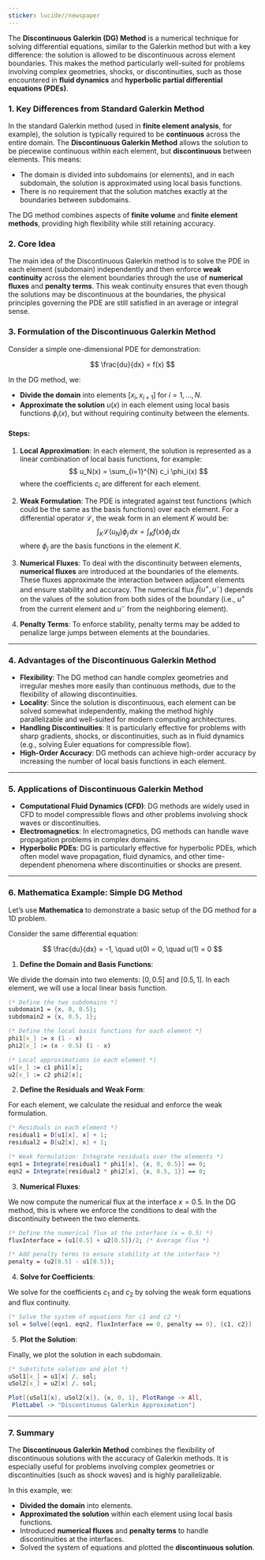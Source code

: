 ```yaml
---
sticker: lucide//newspaper
---
```

The **Discontinuous Galerkin (DG) Method** is a numerical technique for solving differential equations, similar to the Galerkin method but with a key difference: the solution is allowed to be discontinuous across element boundaries. This makes the method particularly well-suited for problems involving complex geometries, shocks, or discontinuities, such as those encountered in **fluid dynamics** and **hyperbolic partial differential equations (PDEs)**.

### 1. **Key Differences from Standard Galerkin Method**

In the standard Galerkin method (used in **finite element analysis**, for example), the solution is typically required to be **continuous** across the entire domain. The **Discontinuous Galerkin Method** allows the solution to be piecewise continuous within each element, but **discontinuous** between elements. This means:
- The domain is divided into subdomains (or elements), and in each subdomain, the solution is approximated using local basis functions.
- There is no requirement that the solution matches exactly at the boundaries between subdomains.

The DG method combines aspects of **finite volume** and **finite element methods**, providing high flexibility while still retaining accuracy.

### 2. **Core Idea**

The main idea of the Discontinuous Galerkin method is to solve the PDE in each element (subdomain) independently and then enforce **weak continuity** across the element boundaries through the use of **numerical fluxes** and **penalty terms**. This weak continuity ensures that even though the solutions may be discontinuous at the boundaries, the physical principles governing the PDE are still satisfied in an average or integral sense.

### 3. **Formulation of the Discontinuous Galerkin Method**

Consider a simple one-dimensional PDE for demonstration:

$$
\frac{du}{dx} = f(x)
$$

In the DG method, we:
- **Divide the domain** into elements $[x_i, x_{i+1}]$ for $i = 1, \dots, N$.
- **Approximate the solution** $u(x)$ in each element using local basis functions $\phi_i(x)$, but without requiring continuity between the elements.

#### Steps:
1. **Local Approximation**: In each element, the solution is represented as a linear combination of local basis functions, for example:
   $$
   u_N(x) = \sum_{i=1}^{N} c_i \phi_i(x)
   $$
   where the coefficients  $c_i$ are different for each element.

2. **Weak Formulation**: The PDE is integrated against test functions (which could be the same as the basis functions) over each element. For a differential operator $\mathcal{L}$, the weak form in an element $K$ would be:
   $$
   \int_K \mathcal{L}(u_N) \phi_j \, dx = \int_K f(x) \phi_j \, dx
   $$
   where $\phi_j$ are the basis functions in the element $K$.

3. **Numerical Fluxes**: To deal with the discontinuity between elements, **numerical fluxes** are introduced at the boundaries of the elements. These fluxes approximate the interaction between adjacent elements and ensure stability and accuracy. The numerical flux $\hat{f}(u^+, u^-)$ depends on the values of the solution from both sides of the boundary (i.e., $u^+$ from the current element and $u^-$ from the neighboring element).

4. **Penalty Terms**: To enforce stability, penalty terms may be added to penalize large jumps between elements at the boundaries.

---

### 4. **Advantages of the Discontinuous Galerkin Method**

- **Flexibility**: The DG method can handle complex geometries and irregular meshes more easily than continuous methods, due to the flexibility of allowing discontinuities.
- **Locality**: Since the solution is discontinuous, each element can be solved somewhat independently, making the method highly parallelizable and well-suited for modern computing architectures.
- **Handling Discontinuities**: It is particularly effective for problems with sharp gradients, shocks, or discontinuities, such as in fluid dynamics (e.g., solving Euler equations for compressible flow).
- **High-Order Accuracy**: DG methods can achieve high-order accuracy by increasing the number of local basis functions in each element.

---

### 5. **Applications of Discontinuous Galerkin Method**

- **Computational Fluid Dynamics (CFD)**: DG methods are widely used in CFD to model compressible flows and other problems involving shock waves or discontinuities.
- **Electromagnetics**: In electromagnetics, DG methods can handle wave propagation problems in complex domains.
- **Hyperbolic PDEs**: DG is particularly effective for hyperbolic PDEs, which often model wave propagation, fluid dynamics, and other time-dependent phenomena where discontinuities or shocks are present.

---

### 6. **Mathematica Example: Simple DG Method**

Let’s use **Mathematica** to demonstrate a basic setup of the DG method for a 1D problem.

Consider the same differential equation:

$$
\frac{du}{dx} = -1, \quad u(0) = 0, \quad u(1) = 0
$$

1. **Define the Domain and Basis Functions**:

We divide the domain into two elements: $[0, 0.5]$ and $[0.5, 1]$. In each element, we will use a local linear basis function.

```mathematica
(* Define the two subdomains *)
subdomain1 = {x, 0, 0.5};
subdomain2 = {x, 0.5, 1};

(* Define the local basis functions for each element *)
phi1[x_] := x (1 - x)
phi2[x_] := (x - 0.5) (1 - x)

(* Local approximations in each element *)
u1[x_] := c1 phi1[x];
u2[x_] := c2 phi2[x];
```

2. **Define the Residuals and Weak Form**:

For each element, we calculate the residual and enforce the weak formulation.

```mathematica
(* Residuals in each element *)
residual1 = D[u1[x], x] + 1;
residual2 = D[u2[x], x] + 1;

(* Weak formulation: Integrate residuals over the elements *)
eqn1 = Integrate[residual1 * phi1[x], {x, 0, 0.5}] == 0;
eqn2 = Integrate[residual2 * phi2[x], {x, 0.5, 1}] == 0;
```

3. **Numerical Fluxes**:

We now compute the numerical flux at the interface $x = 0.5$. In the DG method, this is where we enforce the conditions to deal with the discontinuity between the two elements.

```mathematica
(* Define the numerical flux at the interface (x = 0.5) *)
fluxInterface = (u1[0.5] + u2[0.5])/2; (* Average flux *)

(* Add penalty terms to ensure stability at the interface *)
penalty = (u2[0.5] - u1[0.5]);
```

4. **Solve for Coefficients**:

We solve for the coefficients $c_1$ and  $c_2$ by solving the weak form equations and flux continuity.

```mathematica
(* Solve the system of equations for c1 and c2 *)
sol = Solve[{eqn1, eqn2, fluxInterface == 0, penalty == 0}, {c1, c2}]
```

5. **Plot the Solution**:

Finally, we plot the solution in each subdomain.

```mathematica
(* Substitute solution and plot *)
uSol1[x_] = u1[x] /. sol;
uSol2[x_] = u2[x] /. sol;

Plot[{uSol1[x], uSol2[x]}, {x, 0, 1}, PlotRange -> All, 
 PlotLabel -> "Discontinuous Galerkin Approximation"]
```

---

### 7. **Summary**

The **Discontinuous Galerkin Method** combines the flexibility of discontinuous solutions with the accuracy of Galerkin methods. It is especially useful for problems involving complex geometries or discontinuities (such as shock waves) and is highly parallelizable.

In this example, we:
- **Divided the domain** into elements.
- **Approximated the solution** within each element using local basis functions.
- Introduced **numerical fluxes** and **penalty terms** to handle discontinuities at the interfaces.
- Solved the system of equations and plotted the **discontinuous solution**.

